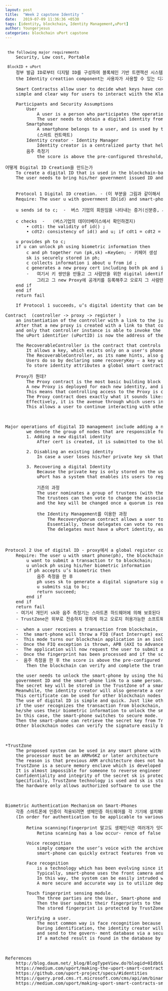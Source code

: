 ```yaml
---
layout: post
title:  "Week 2 capstone Identity "
date:   2019-07-09 11:36:36 +0530
tags: [identity, blockchain, Identity Management,uPort]
author: Youngerjesus
categories: blockchain uPort capstone 
---
```


<pre style="white-space: pre;
    word-break: break-word;">
<img src="{{ "/assets/img/measure.png" | relative_url }}" alt="">

<code> the following major requirements </code> 
    Security, Low cost, Portable 
    
<code> BlockID + uPort </code>
    정부 발급 ID로부터 디지털 ID를 구성하여 블록체인 기반 트랜잭션 시스템에 대한 음주 측정을 올바르게 수행하는 데 도움이 된다.
    the Identity creattion component는 사용자가 사용할 수 있는 디지털 ID 생성할 수 있고 the Identity Management 컴포넌트는 발급된 디지털 ID의 사용을 감시할 책임이 있다.

    Smart Contractss allow user to decide what keys have control over their identity. Furthermore uPort provides a 
    simple and clear way for users to interact wiith the Klaytn blockchain 

    Participants and Security Assumptions
        User
            A user is a person who participates the operation of the a transaction
            The user needs to obtain a digital identity from the identity creator, be used on the blockchain to identify him/herself
        Smartphone
            A smartphone belongs to a user, and is used by the user as his/her identity to interact with the blockchain based system
            (스마트 컨트랙트)
        Identity creator - Identity Manager 
            Identity creator is a centralized party that helps the user to create a digital identity that can be used in the blockchain system.    
        음주 측정기 
            the score is above the pre-configured threshold, the processor will generate the signature which will be passed via a direct register write, and sent to the blockchain. 

어떻게 Digital ID Creation을 만드는가 
    To create a digital ID that is used in the blockchain-based system, 
    The user needs to bring his/her government issued ID and a smart-phone with biometric authentication mechanism to the identity creator
    
    
    Protocol 1 Digital ID creation. - (이 부분을 그림과 같이해서 )
    Require: The user u with government ID(id) and smart-phone(ph), the identity creator(c).

    u sends id to c;  -  버스 기업의 회원임을 나타내는 증거(신분증, 사진)
    
    c checks  -   (버스기업의 데이터베이스에서 확인하겠지) 
        • cdt1: the validity of id() ;
        • cdt2: consistency of id() and u; if cdt1 = cdt2 = true then  

    u provides ph to c;
    if u can unlock ph using biometric information then
        c and ph together run (pk,sk) ←KeyGen; - 키페어 생성 
        sk is securely stored in ph;
        c collects information i about u from id ;
        c generates a new proxy cert including both pk and i, and authenticate cert with its private key; return cert;
        -   여기서 키 쌍만을 만들고 그 사람만을 위한 digital identify를 생성시켜주기 위해서 new Proxy를 만들어준다 (정확하게 여기서 digital identify는 new Proxy의 address이다 ) 
            그리고 그 new Proxy에 공개키를 등록해주고 오로지 그 사람만이 이 proxy에 연결하는게 가능하고 한 proxy에 한개의 device만을 연결하도록한다.     
    end if 
    end if
    return fail

    If Protocol 1 succeeds, u’s digital identity that can be used in the blockchains system for other users to recognize u. 

Contract  (controller -> proxy -> register ) 
    an instantiation of the controller with a link to the just created public key is made. 
    After that a new proxy is created with a link to that controller instance 
    and only that controller instance is able to invoke the proxy’s functions.
    The uPort identifier (uPortID) is now the address of the newly created proxy
    
    The RecoverableController is the contract that controls access to a Proxy.
        It allows a key, which exists only on a user's phone, to use the Proxy contract it has control over
        The RecoverableController, as its name hints, also gives users the ability to recover their Proxy if they lose their phone (and thus their key). 
        Users do so by declaring some recoveryKey — a key with the power to give a user control of their Proxy agai)
        To store identity attributes a global smart contract called registry is used.)    
        
    Proxy가 뭔데? 
        The Proxy contract is the most basic building block of a uPort identity. 
        A new Proxy is deployed for each new identity, and its address is the identifier of that identity. 
        This means that controlling access to the Proxy is controlling access to the identity.
        The Proxy contract does exactly what it sounds like: it allows a certain address to interact with the blockchain through itself. 
        Effectively, it is the avenue through which users interact with the rest of the Ethereum world. 
        This allows a user to continue interacting with other smart contracts from a single address, even in the case of key loss.



Major operations of digital ID management include adding a new digital identity and disabling an existing identity.
        we denote the group of nodes that are responsible for digital ID management as Gm)
        1. Adding a new digital identity
            After cert is created, it is submitted to the blockchain system, and nodes in Gm run a consensus protocol to determine whether it should be accepted in the blockchain or not

        2. Disabling an existing identity
            In case a user loses his/her private key sk that is stored in the smart-phone, he/she can submit a request transaction to the blockchain to ask to revoke correspon- ding cert
        
        3. Recovering a digital Identity
            Because the private key is only stored on the user’s mobile phone which can get lost, 
            uPort has a system that enables its users to regain control of their identity with a different key)

            기존의 과정             
            The user nominates a group of trustees (with their uPortID) in advance. 
            The trustees can then vote to change the associated public key of the user’s uPortID with a new one 
            and the key will be changed once a quorum is reached.)

            the Identity Management를 이용한 과정 
                The RecoveryQuorum contract allows a user to create a list of “delegates” that act as the recoveryKey mentioned above. 
                Essentially, these delegates can vote to restore a user’s Proxy to its rightful owner in the case of key loss.
                The delegates must have a uPort identity, as they are given voting power in the RecoveryQuorum through their own Proxy contracts.


    
Protocol 2 Use of digital ID - proxy에서 a global register contract를 이용해서 블록체인 상에 음주 측정 기록을 저장하는 것
    Require: The user u with smart phone(ph), the blockchain system bc.
        u want to submit a transaction tr to blockchain; 
        u unlock ph using his/her biometric information
        if ph accepts u’s biometric then
            음주 측정을 한 후 
            ph uses sk to generate a digital signature sig of tr and returns it to u;
            u submits siд to bc;
            return succeed; 
        end if
    end if
    return fail
    - 여기서 개인키 sk와 음주 측정기는 스마트폰 하드웨어에 의해 보호된다 구체적으로는 TrustZone 기술을 사용한다. (Confidentiality/integrity 
    - TrustZone은 외부로 전송하지 못하게 하고 오로지 허용가능한 소프트웨어만 사용가능하게 한다

    -  when a user receives a transaction from blockchain, 
    -  the smart-phone will throw a FIQ (Fast Interrupt) exception to enter the secure mode 
    -  This mode turns our blockchain application in an isolated state that will not be affected by any malware infection.
    -  Once the FIQ exception is thrown, APB (AXI to Advanced Peripheral Bus Bridge) will then request the I/O Controller enable the fingerprint sensor. 
    -  The application will now request the user to submit a fingerprint for verification.                                                    
    -  Once the fingerprint has been processed and if the score returned by the controller is below a set threshold, the verification will fail
    -  음주 측정을 한 후 the score is above the pre-configured threshold, the processor will generate the signature which will be passed via a direct register write, and sent to the blockchain. 
        Then the blockchain can verify and complete the transaction.
    
    the user needs to unlock the smart-phone by using the his/her biometric information. Once this is done, at this moment, 
    government ID and the smart-phone link to a same person. The identity creator then generates a public and a secret key.
    The secret key will be stored in the TrustZone of a smart-phone for future authentication 
    Meanwhile, the identity creator will also generate a certificate including public key and all user information which is read from the ID card.
    This certificate can be used for other blockchain nodes to verify the user. 
    The use of digital ID is simple and quick. Just like other biometric ID scenarios (i.e. Android Pay), 
    if the user recognizes the transaction from blockchain, 
    he/she uses their biometric information to unlock the smart-phone. 
    In this case, the smart-phone switches to secure mode. 
    Then the smart-phone can retrieve the secret key from TrustZone and sign the transaction by the secret key. 
    Other blockchain nodes can verify the signature easily because a certificate with a public key can be found in the blockchain.



*TrustZone
    The proposed system can be used in any smart phone with a processor that works with fingerprint biometric sensor. In order to be “finger-print-enabled”, 
    the processor must be an ARMv6KZ or later architecture
    The reason is that previous ARM architecture does not have TrustZone implemented. 
    TrustZone is a secure memory enclave which is developed to protect fingerprint data
    It is almost impossible for someone to reverse engineer the actual fingerprint image from this enclave.
    Confidentiality and integrity of the secret sk is protected by the hardware of the smart-phone. 
    Specifically, TrustZone technology is used and sk is stored in the “secure world”. 
    The hardware only allows authorized software to use the secret to generate signatures but never transfers it to the outside world.



Biometric Authentication Mechanism on Smart-Phones
    각종 스마트폰에 인증이 적용되려면 생체인증 하드웨어를 각 기기에 설치해야 한다.
    (In order for authentication to be applicable to various smart-phones, biometric authentication hardware needs to be installed on each device)
        
        Retina scanning(fingerprint 말고도 생체인식은 여러개가 잇다)
            Retina scanning has a low occur- rence of false positives and high processing speed based on Roberts’ research [12]. However, it also involves some disadvantages, e.g. low accuracy under an eye disease and high equipment cost. 
        
        Voice recognition
            simply compare the user’s voice with the archived record from the phone owner. By adopting toolkit like openSMILE[4], 
            smart-phone can quickly extract features from voice and verify whether the voice matches the trained model.
        
        Face recognition 
            is a technology which has been evolving since it was invented. 
            Typically, smart-phone uses the front camera and takes flat pictures of user’s face. 
            In this way, the system can be easily intruded with a similarly flat photo from the phone owner. 
            A more secure and accurate way is to utilize depth-camara to reconstruct a 3D model of a face.
    
        Touch fingerprint sensing module.
            The three parties are the User, Smart-phone and Blockchain. The User wants to authorize a transaction from Blockchain using a Smart-phone.
            Then the User submits their fingerprints to the Smart-phone, which would be checked with the stored fingerprint later. 
            The stored fingerprint is protected by TrustZone.

        Verifying a user.
            The most common way is face recognition because usually an ID card contains a face photo of its owner.
            During identification, the identity creator will take a picture of the object to be verified, 
            and send to the govern- ment database via a secure channel. 
            If a matched result is found in the database by artificial intelligence technology, the verification process succeeds


    
References 
    http://blog.daum.net/_blog/BlogTypeView.do?blogid=0Idbt&articleno=7593753&categoryId=404972&regdt=20151005145502
    https://medium.com/uport/making-the-uport-smart-contracts-smarter-e1798d8c1cf9
    https://github.com/uport-project/specs/#identities
    https://query.prod.cms.rt.microsoft.com/cms/api/am/binary/RE2DjfY
    https://medium.com/uport/making-uport-smart-contracts-smarter-part-2-introducing-identitymanager-af656ba7441b

</pre>